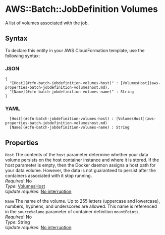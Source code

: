 # AWS::Batch::JobDefinition Volumes<a name="aws-properties-batch-jobdefinition-volumes"></a>

A list of volumes associated with the job\.

## Syntax<a name="aws-properties-batch-jobdefinition-volumes-syntax"></a>

To declare this entity in your AWS CloudFormation template, use the following syntax:

### JSON<a name="aws-properties-batch-jobdefinition-volumes-syntax.json"></a>

```
{
  "[Host](#cfn-batch-jobdefinition-volumes-host)" : [VolumesHost](aws-properties-batch-jobdefinition-volumeshost.md),
  "[Name](#cfn-batch-jobdefinition-volumes-name)" : String
}
```

### YAML<a name="aws-properties-batch-jobdefinition-volumes-syntax.yaml"></a>

```
﻿  [Host](#cfn-batch-jobdefinition-volumes-host) : [VolumesHost](aws-properties-batch-jobdefinition-volumeshost.md)
﻿  [Name](#cfn-batch-jobdefinition-volumes-name) : String
```

## Properties<a name="aws-properties-batch-jobdefinition-volumes-properties"></a>

`Host`  <a name="cfn-batch-jobdefinition-volumes-host"></a>
The contents of the `host` parameter determine whether your data volume persists on the host container instance and where it is stored\. If the host parameter is empty, then the Docker daemon assigns a host path for your data volume\. However, the data is not guaranteed to persist after the containers associated with it stop running\.  
*Required*: No  
*Type*: [VolumesHost](aws-properties-batch-jobdefinition-volumeshost.md)  
*Update requires*: [No interruption](https://docs.aws.amazon.com/AWSCloudFormation/latest/UserGuide/using-cfn-updating-stacks-update-behaviors.html#update-no-interrupt)

`Name`  <a name="cfn-batch-jobdefinition-volumes-name"></a>
The name of the volume\. Up to 255 letters \(uppercase and lowercase\), numbers, hyphens, and underscores are allowed\. This name is referenced in the `sourceVolume` parameter of container definition `mountPoints`\.  
*Required*: No  
*Type*: String  
*Update requires*: [No interruption](https://docs.aws.amazon.com/AWSCloudFormation/latest/UserGuide/using-cfn-updating-stacks-update-behaviors.html#update-no-interrupt)